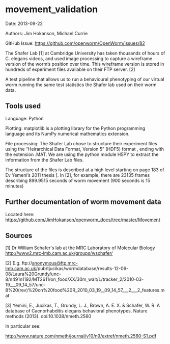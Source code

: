 movement_validation
===================

Date: 2013-09-22

Authors: Jim Hokanson, Michael Currie

GitHub Issue: https://github.com/openworm/OpenWorm/issues/82

The Shafer Lab [1] at Cambridge University has taken thousands of hours of C. elegans videos, and used image processing to capture a wireframe version of the worm’s position over time.  This wireframe version is stored in hundreds of experiment files available on their FTP server. [2]

A test pipeline that allows us to run a behavioural phenotyping of our virtual worm running the same test statistics the Shafer lab used on their worm data.

## Tools used ##

Language: Python

Plotting: matplotlib is a plotting library for the Python programming language and its NumPy numerical mathematics extension.

File processing: The Shafer Lab chose to structure their experiment files using the  “Heirarchical Data Format, Version 5” (HDF5) format , ending with the extension .MAT.  We are using the python module H5PY to extract the information from the Shafer Lab files.

The structure of the files is described at a high level starting on page 183 of Ev Yemeni’s 2011 thesis [.  In [2], for example, there are 23135 frames describing 899.9515 seconds of worm movement (900 seconds is 15 minutes)

## Further documentation of worm movement data ##

Located here: https://github.com/JimHokanson/openworm_docs/tree/master/Movement



## Sources ##

[1] Dr William Schafer's lab at the MRC Laboratory of Molecular Biology http://www2.mrc-lmb.cam.ac.uk/groups/wschafer/

[2] E.g. ftp://anonymous@ftp.mrc-lmb.cam.ac.uk/pub/tjucikas/wormdatabase/results-12-06-08/Laura%20Grundy/unc-8/n491n1192/MT2611/on_food/XX/30m_wait/L/tracker_2/2010-03-19___09_14_57/unc-8%20(rev)%20on%20food%20R_2010_03_19__09_14_57___2___2_features.mat

[3] Yemini, E., Jucikas, T., Grundy, L. J., Brown, A. E. X. & Schafer, W. R. A database of Caenorhabditis elegans behavioral phenotypes. Nature methods (2013). doi:10.1038/nmeth.2560

In particular see:

http://www.nature.com/nmeth/journal/v10/n9/extref/nmeth.2560-S1.pdf
